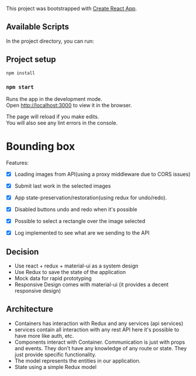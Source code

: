 This project was bootstrapped with [Create React App](https://github.com/facebook/create-react-app).

## Available Scripts

In the project directory, you can run:

## Project setup

```
npm install
```

### `npm start`

Runs the app in the development mode.<br />
Open [http://localhost:3000](http://localhost:3000) to view it in the browser.

The page will reload if you make edits.<br />
You will also see any lint errors in the console.

# Bounding box
Features:

- [x] Loading images from API(using a proxy middleware due to CORS issues)
- [x] Submit last work in the selected images
- [x] App state-preservation/restoration(using redux for undo/redo).
- [x] Disabled buttons undo and redo when it's possible
- [x] Possible to select a rectangle over the image selected
- [x] Log implemented to see what are we sending to the API


## Decision

- Use react +  redux + material-ui as a system design
- Use Redux to save the state of the application
- Mock data for rapid prototyping
- Responsive Design comes with material-ui (it provides a decent responsive design)

## Architecture

- Containers has interaction with Redux and any services (api services)
- services contain all interaction with any rest API here it's possible to have more like auth, etc.
- Components interact with Container. Communication is just with props and events. They don't have any knowledge of any route or state. They just provide specific functionality.
- The model represents the entities in our application.
- State using a simple Redux model
